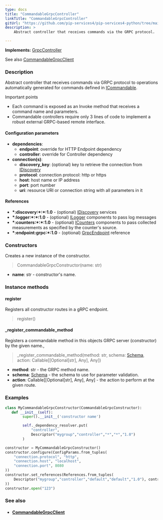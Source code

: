 ```yaml
---
type: docs
title: "CommandableGrpcController"
linkTitle: "CommandableGrpcController"
gitUrl: "https://github.com/pip-services4/pip-services4-python/tree/main/pip-services4-grpc-python"
description: > 
    Abstract controller that receives commands via the GRPC protocol.

---
```


**Implements:** [GrpcController](../../controllers/grpc_controller)

See also [CommandableGrpcClient](../../clients/commandable_grpc_client)


### Description

Abstract controller that receives commands via GRPC protocol
to operations automatically generated for commands defined in [ICommandable](../../../rpc/commands/icommandable).

Important points

- Each command is exposed as an Invoke method that receives a command name and parameters.
- Commandable controllers require only 3 lines of code to implement a robust external
GRPC-based remote interface.

#### Configuration parameters

- **dependencies**:    
    - **endpoint**: override for HTTP Endpoint dependency    
    - **controller**: override for Controller dependency    
- **connection(s)**:    
    - **discovery_key**: (optional) key to retrieve the connection from [IDiscovery](../../../config/connect/idiscovery)    
    - **protocol**: connection protocol: http or https    
    - **host**: host name or IP address    
    - **port**: port number    
    - **uri**: resource URI or connection string with all parameters in it    

#### References
- **\*:discovery:\*:\*:1.0** - (optional) [IDiscovery](../../../config/connect/idiscovery) services
- **\*:logger:\*:\*:1.0** - (optional) [ILogger](../../../observability/log/ilogger) components to pass log messages
- **\*:counters:\*:\*:1.0** - (optional) [ICounters](../../../observability/count/icounters) components to pass collected measurements as specified by the counter's source.
- **\*:endpoint:grpc:*:1.0** - (optional) [GrpcEndpoint](../grpc_endpoint) reference

### Constructors

Creates a new instance of the constructor.

> CommandableGrpcConstructor(name: str)

- **name**: str - constructor's name.


### Instance methods

#### register
Registers all constructor routes in a gRPC endpoint.

> register()


#### _register_commandable_method
Registers a commandable method in this objects GRPC server (constructor) by the given name.,

> _register_commandable_method(method: str, schema: [Schema](../../../data/validate/schema), action: Callable[[Optional[str], Any], Any])

- **method**: str - the GRPC method name.
- **schema**: [Schema](../../../data/validate/schema) - the schema to use for parameter validation.
- **action**: Callable[[Optional[str], Any], Any] - the action to perform at the given route.



### Examples

```python
class MyCommandableGrpcConstructor(CommandableGrpcConstructor):
   def __init__(self):
        super().__init__('constructor name')

        self._dependency_resolver.put(
            "controller",
            Descriptor("mygroup","controller","*","*","1.0")
        )

constructor = MyCommandableGrpcConstructor()
constructor.configure(ConfigParams.from_tuples(
    "connection.protocol", "http",
    "connection.host", "localhost",
    "connection.port", 8080
))
constructor.set_references(References.from_tuples(
    Descriptor("mygroup","controller","default","default","1.0"), controller
))
constructor.open("123")
```


### See also
- #### [CommandableGrpcClient](../../clients/commandable_grpc_client)

 
